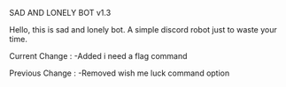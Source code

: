 SAD AND LONELY BOT v1.3

Hello, this is sad and lonely bot. A simple discord robot just to waste your time.

Current Change :
-Added i need a flag command

Previous Change :
-Removed wish me luck command option